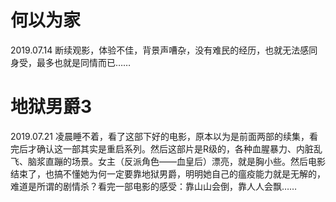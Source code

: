 # 何以为家
2019.07.14
断续观影，体验不佳，背景声嘈杂，没有难民的经历，也就无法感同身受，最多也就是同情而已……

# 地狱男爵3
2019.07.21
凌晨睡不着，看了这部下好的电影，原本以为是前面两部的续集，看完后才确认这一部其实是重启系列。然后这部片是R级的，各种血腥暴力、内脏乱飞、脑浆直蹦的场景。女主（反派角色——血皇后）漂亮，就是胸小些。然后电影结束了，也搞不懂她为何一定要靠地狱男爵，明明她自己的瘟疫能力就是无解的，难道是所谓的剧情杀？看完一部电影的感受：靠山山会倒，靠人人会飘……